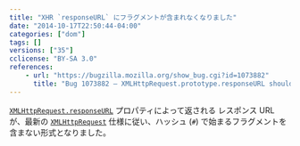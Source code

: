 ```yaml
---
title: "XHR `responseURL` にフラグメントが含まれなくなりました"
date: "2014-10-17T22:50:44-04:00"
categories: ["dom"]
tags: []
versions: ["35"]
cclicense: "BY-SA 3.0"
references:
    - url: "https://bugzilla.mozilla.org/show_bug.cgi?id=1073882"
      title: "Bug 1073882 – XMLHttpRequest.prototype.responseURL should not have fragment per latest spec"
---
```

[`XMLHttpRequest.responseURL`](https://developer.mozilla.org/docs/Web/API/XMLHttpRequest.responseURL) プロパティによって返される レスポンス URL が、最新の [`XMLHttpRequest`](https://developer.mozilla.org/docs/Web/API/XMLHttpRequest) 仕様に従い、ハッシュ (`#`) で始まるフラグメントを含まない形式となりました。
